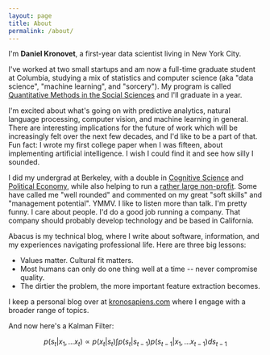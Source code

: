 ```yaml
---
layout: page
title: About
permalink: /about/
---
```


  I'm **Daniel Kronovet**, a first-year data scientist living in New York City.

  I've worked at two small startups and am now a full-time graduate student at Columbia, studying a mix of statistics and computer science (aka "data science", "machine learning", and "sorcery"). My program is called [Quantitative Methods in the Social Sciences](http://qmss.columbia.edu/) and I'll graduate in a year.

  I'm excited about what's going on with predictive analytics, natural language processing, computer vision, and machine learning in general. There are interesting implications for the future of work which will be increasingly felt over the next few decades, and I'd like to be a part of that. Fun fact: I wrote my first college paper when I was fifteen, about implementing artificial intelligence. I wish I could find it and see how silly I sounded.

  I did my undergrad at Berkeley, with a double in [Cognitive Science](http://cogsci.berkeley.edu/) and [Political Economy](http://iastp.berkeley.edu/pe), while also helping to run a [rather large non-profit](http://www.bsc.coop/). Some have called me "well rounded" and commented on my great "soft skills" and "management potential". YMMV. I like to listen more than talk. I'm pretty funny. I care about people. I'd do a good job running a company. That company should probably develop technology and be based in California.

  Abacus is my technical blog, where I write about software, information, and my experiences navigating professional life. Here are three big lessons:

  - Values matter. Cultural fit matters.
  - Most humans can only do one thing well at a time -- never compromise quality.
  - The dirtier the problem, the more important feature extraction becomes.

  I keep a personal blog over at [kronosapiens.com](http://kronosapiens.com) where I engage with a broader range of topics.

  And now here's a Kalman Filter:

  $$ p(s_t|x_1,...x_t) \propto p(x_t|s_t) \int p(s_t|s_{t-1}) p(s_{t-1}|x_1,...x_{t-1}) ds_{t-1} $$